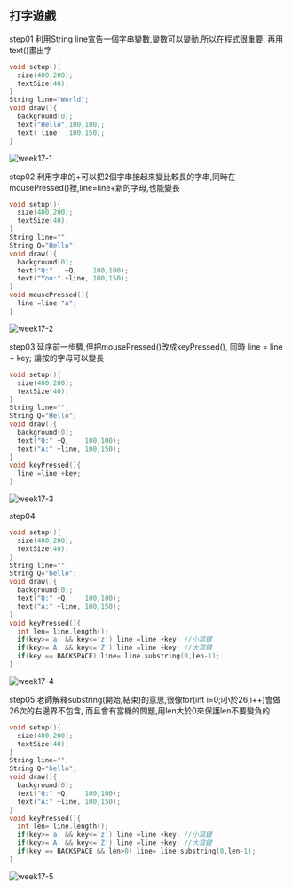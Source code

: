 ## 打字遊戲
step01 利用String line宣告一個字串變數,變數可以變動,所以在程式很重要, 再用text()畫出字
```C
void setup(){
  size(400,200);
  textSize(40);
}
String line="World";
void draw(){
  background(0);
  text("Hello",100,100);
  text( line  ,100,150);
}
```
![week17-1](https://user-images.githubusercontent.com/79676872/122494246-9b1d1180-d01b-11eb-9217-d55130aa41f3.png)

step02 利用字串的+可以把2個字串接起來變比較長的字串,同時在mousePressed()裡,line=line+新的字母,也能變長
```C
void setup(){
  size(400,200);
  textSize(40);
}
String line="";
String Q="Hello";
void draw(){
  background(0);
  text("Q:"   +Q,    100,100);
  text("You:" +line, 100,150);
}
void mousePressed(){
  line =line+"a";
}
```
![week17-2](https://user-images.githubusercontent.com/79676872/122494397-dc152600-d01b-11eb-8abe-e90c24ba00b6.png)

step03 延序前一步驟,但把mousePressed()改成keyPressed(), 同時 line = line + key; 讓按的字母可以變長
```C
void setup(){
  size(400,200);
  textSize(40);
}
String line="";
String Q="Hello";
void draw(){
  background(0);
  text("Q:" +Q,    100,100);
  text("A:" +line, 100,150);
}
void keyPressed(){
  line =line +key;
}
```
![week17-3](https://user-images.githubusercontent.com/79676872/122498036-ff8e9f80-d020-11eb-8850-68d06fd1d886.png)

step04 
```C
void setup(){
  size(400,200);
  textSize(40);
}
String line="";
String Q="hello";
void draw(){
  background(0);
  text("Q:" +Q,    100,100);
  text("A:" +line, 100,150);
}
void keyPressed(){
  int len= line.length();
  if(key>='a' && key<='z') line =line +key; //小寫鍵
  if(key>='A' && key<='Z') line =line +key; //大寫鍵
  if(key == BACKSPACE) line= line.substring(0,len-1);
}
```
![week17-4](https://user-images.githubusercontent.com/79676872/122498057-0a493480-d021-11eb-8d27-fc7077dc9dc6.png)

step05 老師解釋substring(開始,結束)的意思,很像for(int i=0;i小於26;i++)會做26次的右邊界不包含, 而且會有當機的問題,用len大於0來保護len不要變負的
```C
void setup(){
  size(400,200);
  textSize(40);
}
String line="";
String Q="hello";
void draw(){
  background(0);
  text("Q:" +Q,    100,100);
  text("A:" +line, 100,150);
}
void keyPressed(){
  int len= line.length();
  if(key>='a' && key<='z') line =line +key; //小寫鍵
  if(key>='A' && key<='Z') line =line +key; //大寫鍵
  if(key == BACKSPACE && len>0) line= line.substring(0,len-1);
}
```
![week17-5](https://user-images.githubusercontent.com/79676872/122499951-66618800-d024-11eb-916b-2deaed7ad258.png)
